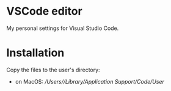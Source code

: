 # VSCode editor

My personal settings for Visual Studio Code.

# Installation

Copy the files to the user's directory:

- on MacOS: _/Users/<username>/Library/Application Support/Code/User_

